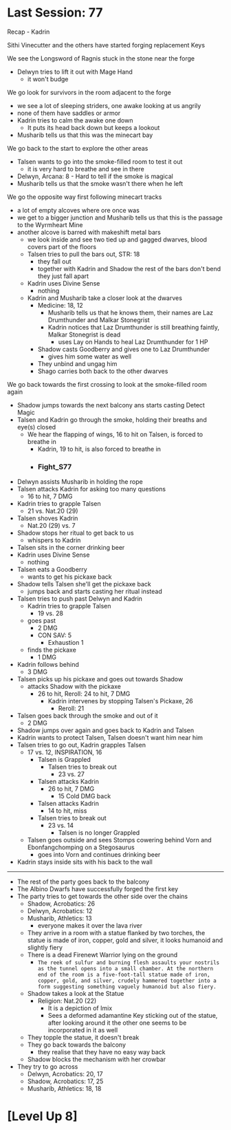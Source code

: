 # Last Session: 77

Recap - Kadrin

Sithi Vinecutter and the others have started forging replacement Keys

We see the Longsword of Ragnis stuck in the stone near the forge
- Delwyn tries to lift it out with Mage Hand
	- it won't budge

We go look for survivors in the room adjacent to the forge
- we see a lot of sleeping striders, one awake looking at us angrily
- none of them have saddles or armor
- Kadrin tries to calm the awake one down
	- It puts its head back down but keeps a lookout
- Musharib tells us that this was the minecart bay

We go back to the start to explore the other areas
- Talsen wants to go into the smoke-filled room to test it out
	- it is very hard to breathe and see in there
- Delwyn, Arcana: 8 - Hard to tell if the smoke is magical
- Musharib tells us that the smoke wasn't there when he left

We go the opposite way first following minecart tracks
- a lot of empty alcoves where ore once was
- we get to a bigger junction and Musharib tells us that this is the passage to the Wyrmheart Mine
- another alcove is barred with makeshift metal bars
	- we look inside and see two tied up and gagged dwarves, blood covers part of the floors
	- Talsen tries to pull the bars out, STR: 18
		- they fall out
		- together with Kadrin and Shadow the rest of the bars don't bend they just fall apart
	- Kadrin uses Divine Sense
		- nothing
	- Kadrin and Musharib take a closer look at the dwarves
		- Medicine:  18, 12
			- Musharib tells us that he knows them, their names are Laz Drumthunder and Malkar Stonegrist
			- Kadrin notices that Laz Drumthunder is still breathing faintly, Malkar Stonegrist is dead
				- uses Lay on Hands to heal Laz Drumthunder for 1 HP
		- Shadow casts Goodberry and gives one to Laz Drumthunder
			- gives him some water as well
		- They unbind and ungag him
		- Shago carries both back to the other dwarves

We go back towards the first crossing to look at the smoke-filled room again
- Shadow jumps towards the next balcony ans starts casting Detect Magic
- Talsen and Kadrin go through the smoke, holding their breaths and eye(s) closed
	- We hear the flapping of wings, 16 to hit on Talsen, is forced to breathe in
		- Kadrin, 19 to hit, is also forced to breathe in
		-  ### Fight_S77
- Delwyn assists Musharib in holding the rope
- Talsen attacks Kadrin for asking too many questions
	- 16 to hit, 7 DMG
- Kadrin tries to grapple Talsen
	- 21 vs. Nat.20 (29)
- Talsen shoves Kadrin
	- Nat.20 (29) vs. 7
- Shadow stops her ritual to get back to us
	- whispers to Kadrin
- Talsen sits in the corner drinking beer
- Kadrin uses Divine Sense
	- nothing
- Talsen eats a Goodberry
	- wants to get his pickaxe back
- Shadow tells Talsen she'll get the pickaxe back
	- jumps back and starts casting her ritual instead
- Talsen tries to push past Delwyn and Kadrin
	- Kadrin tries to grapple Talsen
		- 19 vs. 28
	- goes past
		- 2 DMG
		- CON SAV: 5
			- Exhaustion 1
	- finds the pickaxe
		- 1 DMG
- Kadrin follows behind
	- 3 DMG
- Talsen picks up his pickaxe and goes out towards Shadow
	- attacks Shadow with the pickaxe
		- 26 to hit, Reroll: 24 to hit, 7 DMG
			- Kadrin intervenes by stopping Talsen's Pickaxe, 26
				- Reroll: 21
- Talsen goes back through the smoke and out of it
	- 2 DMG
- Shadow jumps over again and goes back to Kadrin and Talsen
- Kadrin wants to protect Talsen, Talsen doesn't want him near him
- Talsen tries to go out, Kadrin grapples Talsen
	- 17 vs. 12, INSPIRATION, 16
		- Talsen is Grappled
			- Talsen tries to break out
				- 23 vs. 27
		- Talsen attacks Kadrin
			- 26 to hit, 7 DMG
				- 15 Cold DMG back
		- Talsen attacks Kadrin
			- 14 to hit, miss
		- Talsen tries to break out
			- 23 vs. 14
				- Talsen is no longer Grappled
	- Talsen goes outside and sees Stomps cowering behind Vorn and Ebonfangchomping on a Stegosaurus
		- goes into Vorn and continues drinking beer
- Kadrin stays inside sits with his back to the wall

---
- The rest of the party goes back to the balcony
- The Albino Dwarfs have successfully forged the first key
- The party tries to get towards the other side over the chains
	- Shadow, Acrobatics: 26
	- Delwyn, Acrobatics: 12
	- Musharib, Athletics: 13
		- everyone makes it over the lava river
	- They arrive in a room with a statue flanked by two torches, the statue is made of iron, copper, gold and silver, it looks humanoid and slightly fiery
	- There is a dead Firenewt Warrior lying on the ground
		- `The reek of sulfur and burning flesh assaults your nostrils as the tunnel opens into a small chamber. At the northern end of the room is a five-foot-tall statue made of iron, copper, gold, and silver, crudely hammered together into a form suggesting something vaguely humanoid but also fiery.`
	- Shadow takes a look at the Statue
		- Religion: Nat.20 (22)
			- It is a depiction of Imix
			- Sees a deformed adamantine Key sticking out of the statue, after looking around it the other one seems to be incorporated in it as well
	- They topple the statue, it doesn't break
	- They go back towards the balcony
		- they realise that they have no easy way back
	- Shadow blocks the mechanism with her crowbar
- They try to go across
	- Delwyn, Acrobatics: 20, 17
	- Shadow, Acrobatics: 17, 25
	- Musharib, Athletics: 18, 18

# [Level Up 8]
